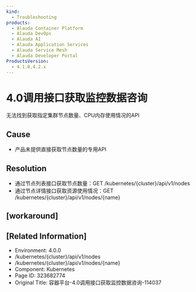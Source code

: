 ```yaml
---
kind:
  - Troubleshooting
products:
  - Alauda Container Platform
  - Alauda DevOps
  - Alauda AI
  - Alauda Application Services
  - Alauda Service Mesh
  - Alauda Developer Portal
ProductsVersion:
  - 4.1.0,4.2.x
---
```

<!-- A type of document that involves encountering a fault, diagnosing it, performing root cause analysis, and providing solutions. -->

# 4.0调用接口获取监控数据咨询

无法找到获取指定集群节点数量、CPU内存使用情况的API

## Cause
- 产品未提供直接获取节点数量的专用API

## Resolution
- 通过节点列表接口获取节点数量：GET /kubernetes/{cluster}/api/v1/nodes
- 通过节点详情接口获取资源使用情况：GET /kubernetes/{cluster}/api/v1/nodes/{name}

## [workaround]

## [Related Information]
- Environment: 4.0.0
- /kubernetes/{cluster}/api/v1/nodes
- /kubernetes/{cluster}/api/v1/nodes/{name}
- Component: Kubernetes
- Page ID: 323682774
- Original Title: 容器平台-4.0调用接口获取监控数据咨询-114037
